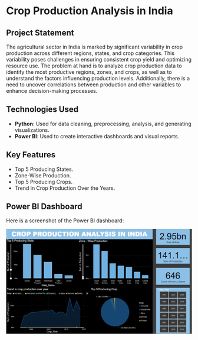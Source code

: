 # Crop Production Analysis in India

## Project Statement
The agricultural sector in India is marked by significant variability in crop production across different regions, states, and crop categories. This variability poses challenges in ensuring consistent crop yield and optimizing resource use. The problem at hand is to analyze crop production data to identify the most productive regions, zones, and crops, as well as to understand the factors influencing production levels. Additionally, there is a need to uncover correlations between production and other variables to enhance decision-making processes.

## Technologies Used
- **Python**: Used for data cleaning, preprocessing, analysis, and generating visualizations.
- **Power BI**: Used to create interactive dashboards and visual reports.

## Key Features
- Top 5 Producing States.
- Zone-Wise Production.
- Top 5 Producing Crops.
- Trend in Crop Production Over the Years.

## Power BI Dashboard

Here is a screenshot of the Power BI dashboard:

![Power BI Dashboard](Crop.png)




